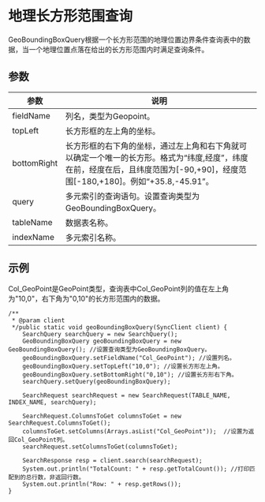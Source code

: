 # 地理长方形范围查询

GeoBoundingBoxQuery根据一个长方形范围的地理位置边界条件查询表中的数据，当一个地理位置点落在给出的长方形范围内时满足查询条件。

## 参数

|参数|说明|
|--|--|
|fieldName|列名，类型为Geopoint。|
|topLeft|长方形框的左上角的坐标。|
|bottomRight|长方形框的右下角的坐标，通过左上角和右下角就可以确定一个唯一的长方形。格式为“纬度,经度”，纬度在前，经度在后，且纬度范围为\[-90,+90\]，经度范围\[-180,+180\]。例如“+35.8,-45.91”。 |
|query|多元索引的查询语句。设置查询类型为GeoBoundingBoxQuery。|
|tableName|数据表名称。|
|indexName|多元索引名称。|

## 示例

Col\_GeoPoint是GeoPoint类型，查询表中Col\_GeoPoint列的值在左上角为"10,0"，右下角为"0,10"的长方形范围内的数据。

```
/**
 * @param client
 */public static void geoBoundingBoxQuery(SyncClient client) {
    SearchQuery searchQuery = new SearchQuery();
    GeoBoundingBoxQuery geoBoundingBoxQuery = new GeoBoundingBoxQuery(); //设置查询类型为GeoBoundingBoxQuery。
    geoBoundingBoxQuery.setFieldName("Col_GeoPoint"); //设置列名。
    geoBoundingBoxQuery.setTopLeft("10,0"); //设置长方形左上角。
    geoBoundingBoxQuery.setBottomRight("0,10"); //设置长方形右下角。
    searchQuery.setQuery(geoBoundingBoxQuery);

    SearchRequest searchRequest = new SearchRequest(TABLE_NAME, INDEX_NAME, searchQuery);

    SearchRequest.ColumnsToGet columnsToGet = new SearchRequest.ColumnsToGet();
    columnsToGet.setColumns(Arrays.asList("Col_GeoPoint"));  //设置为返回Col_GeoPoint列。
    searchRequest.setColumnsToGet(columnsToGet);

    SearchResponse resp = client.search(searchRequest);
    System.out.println("TotalCount: " + resp.getTotalCount()); //打印匹配到的总行数，非返回行数。
    System.out.println("Row: " + resp.getRows());
}
```

